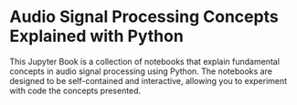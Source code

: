 # Audio Signal Processing Concepts Explained with Python

This Jupyter Book is a collection of notebooks that explain fundamental concepts in audio signal processing using Python. The notebooks are designed to be self-contained and interactive, allowing you to experiment with code the concepts presented.

```{tableofcontents}
```